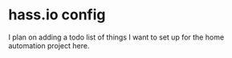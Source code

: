 # hass.io config

I plan on adding a todo list of things I want to set up for the home automation project here.
